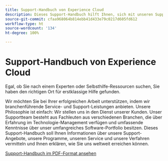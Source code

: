 ```yaml
---
title: Support-Handbuch von Experience Cloud
description: Dieses Support-Handbuch hilft Ihnen, sich mit unseren Support-Angeboten, Programmen, Service-Leistungen und Vorgehensweisen rund um Experience Cloud vertraut zu machen und erklärt Ihnen, wie Sie uns weltweit erreichen können.
source-git-commit: cfaa968064b814ebb41d433e79c0217d605fd612
workflow-type: ht
source-wordcount: '134'
ht-degree: 100%

---
```


# Support-Handbuch von Experience Cloud

Egal, ob Sie nach einem Experten oder Selbsthilfe-Ressourcen suchen, Sie haben den richtigen Ort für erstklassige Hilfe gefunden.

Wir möchten Sie bei Ihrer erfolgreichen Arbeit unterstützen, indem wir branchenführende Service- und Support-Leistungen anbieten. Unsere Philosophie ist einfach: Wir stellen uns in den Dienst unserer Kunden. Unser Supportteam besteht aus Fachleuten aus verschiedenen Branchen, die über Erfahrung im Technologie-Management verfügen und umfassende Kenntnisse über unser umfangreiches Software-Portfolio besitzen. Dieses Support-Handbuch soll Ihnen Informationen über unsere Support-Angebote, unsere Programme, unseren Service und unsere Verfahren vermitteln und Ihnen erklären, wie Sie uns weltweit erreichen können.

[Support-Handbuch im PDF-Format ansehen](assets/ExperienceCloudCustomerSupportGuide.pdf)

